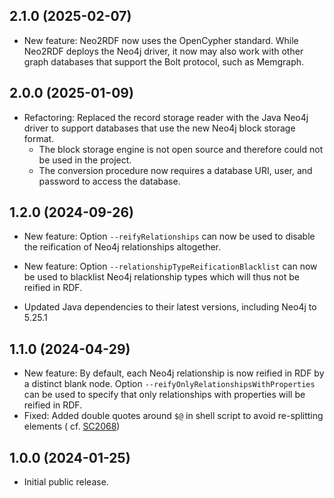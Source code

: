 ## 2.1.0 (2025-02-07)

- New feature: Neo2RDF now uses the OpenCypher standard. While Neo2RDF deploys the Neo4j driver, it now may also work
  with other graph databases that support the Bolt protocol, such as Memgraph.

## 2.0.0 (2025-01-09)

- Refactoring: Replaced the record storage reader with the Java Neo4j driver to support databases that use
  the new Neo4j block storage format.
  - The block storage engine is not open source and therefore could not be used in the project.
  - The conversion procedure now requires a database URI, user, and password to access the database.

## 1.2.0 (2024-09-26)

- New feature: Option `--reifyRelationships` can now be used to disable the reification of Neo4j relationships
  altogether.

- New feature: Option `--relationshipTypeReificationBlacklist` can now be used to blacklist Neo4j relationship types
  which will thus not be reified in RDF.

- Updated Java dependencies to their latest versions, including Neo4j to 5.25.1

## 1.1.0 (2024-04-29)

- New feature: By default, each Neo4j relationship is now reified in RDF by a distinct blank node.
  Option `--reifyOnlyRelationshipsWithProperties` can be used to specify that only relationships with properties will be
  reified in RDF.
- Fixed: Added double quotes around `$@` in shell script to avoid re-splitting elements (
  cf. [SC2068](https://github.com/koalaman/shellcheck/wiki/SC2068))

## 1.0.0 (2024-01-25)

- Initial public release.